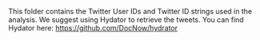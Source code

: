 
This folder contains the Twitter User IDs and Twitter ID strings used in the analysis. We suggest using Hydator to retrieve the tweets. You can find Hydator here:  https://github.com/DocNow/hydrator
